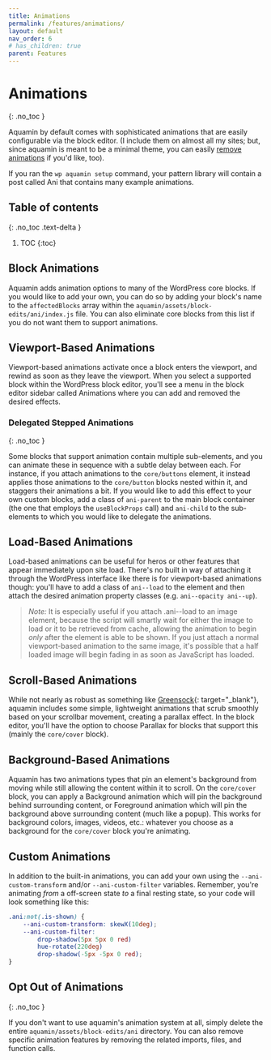 ```yaml
---
title: Animations
permalink: /features/animations/
layout: default
nav_order: 6
# has_children: true
parent: Features
---
```



# Animations
{: .no_toc }

Aquamin by default comes with sophisticated animations that are easily configurable via the block editor. (I include them on almost all my sites; but, since aquamin is meant to be a minimal theme, you can easily [remove animations](#remove-or-customize-build) if you'd like, too).

If you ran the `wp aquamin setup` command, your pattern library will contain a post called Ani that contains many example animations.

## Table of contents
{: .no_toc .text-delta }

1. TOC
{:toc}

## Block Animations

Aquamin adds animation options to many of the WordPress core blocks. If you would like to add your own, you can do so by adding your block's name to the `affectedBlocks` array within the `aquamin/assets/block-edits/ani/index.js` file. You can also eliminate core blocks from this list if you do not want them to support animations.

## Viewport-Based Animations

Viewport-based animations activate once a block enters the viewport, and rewind as soon as they leave the viewport. When you select a supported block within the WordPress block editor, you'll see a menu in the block editor sidebar called Animations where you can add and removed the desired effects.

### Delegated Stepped Animations
{: .no_toc }

Some blocks that support animation contain multiple sub-elements, and you can animate these in sequence with a subtle delay between each. For instance, if you attach animations to the `core/buttons` element, it instead applies those animations to the `core/button` blocks nested within it, and staggers their animations a bit. If you would like to add this effect to your own custom blocks, add a class of `ani-parent` to the main block container (the one that employs the `useBlockProps` call) and `ani-child` to the sub-elements to which you would like to delegate the animations.

## Load-Based Animations

Load-based animations can be useful for heros or other features that appear immediately upon site load. There's no built in way of attaching it through the WordPress interface like there is for viewport-based animations though: you'll have to add a class of `ani--load` to the element and then attach the desired animation property classes (e.g. `ani--opacity ani--up`). 

> _Note:_ It is especially useful if you attach .ani--load to an image element, because the script will smartly wait for either the image to load or it to be retrieved from cache, allowing the animation to begin _only_ after the element is able to be shown. If you just attach a normal viewport-based animation to the same image, it's possible that a half loaded image will begin fading in as soon as JavaScript has loaded.

## Scroll-Based Animations

While not nearly as robust as something like [Greensock](https://greensock.com/){: target="_blank"}, aquamin includes some simple, lightweight animations that scrub smoothly based on your scrollbar movement, creating a parallax effect. In the block editor, you'll have the option to choose Parallax for blocks that support this (mainly the `core/cover` block).

## Background-Based Animations

Aquamin has two animations types that pin an element's background from moving while still allowing the content within it to scroll. On the `core/cover` block, you can apply a Background animation which will pin the background behind surrounding content, or Foreground animation which will pin the background above surrounding content (much like a popup). This works for background colors, images, videos, etc.: whatever you choose as a background for the `core/cover` block you're animating.

## Custom Animations

In addition to the built-in animations, you can add your own using the `--ani-custom-transform` and/or `--ani-custom-filter` variables. Remember, you're animating _from_ a off-screen state _to_ a final resting state, so your code will look something like this:

```css
.ani:not(.is-shown) {
	--ani-custom-transform: skewX(10deg);
	--ani-custom-filter:
		drop-shadow(5px 5px 0 red)
		hue-rotate(220deg)
		drop-shadow(-5px -5px 0 red);
}
```

## Opt Out of Animations
{: .no_toc }

If you don't want to use aquamin's animation system at all, simply delete the entire `aquamin/assets/block-edits/ani` directory. You can also remove specific animation features by removing the related imports, files, and function calls.
